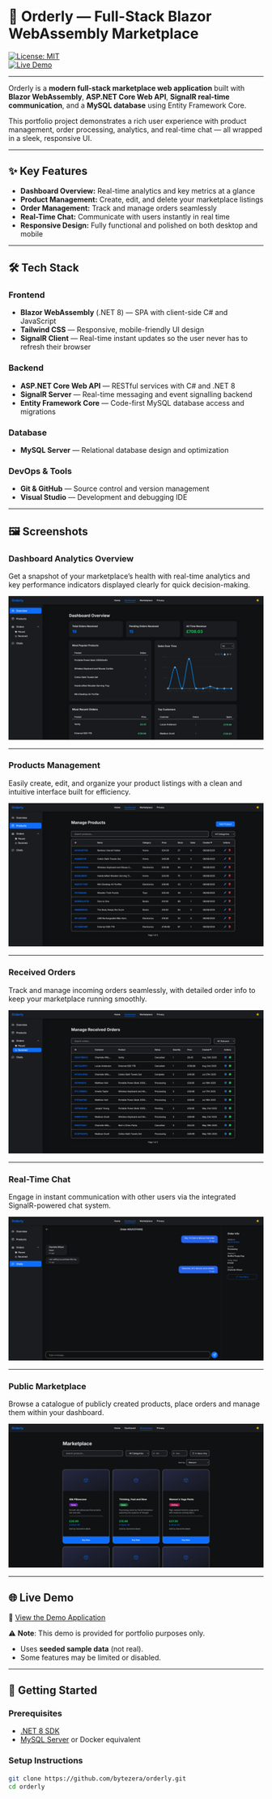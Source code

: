 # 🚀 Orderly — Full-Stack Blazor WebAssembly Marketplace

[![License: MIT](https://img.shields.io/badge/License-MIT-blue.svg)](LICENSE)  
[![Live Demo](https://img.shields.io/badge/Demo-Live%20Preview-brightgreen.svg)](https://orderlyapp.dev)  

---

Orderly is a **modern full-stack marketplace web application** built with **Blazor WebAssembly**, **ASP.NET Core Web API**, **SignalR real-time communication**, and a **MySQL database** using Entity Framework Core.

This portfolio project demonstrates a rich user experience with product management, order processing, analytics, and real-time chat — all wrapped in a sleek, responsive UI.

---

## ✨ Key Features

- **Dashboard Overview:** Real-time analytics and key metrics at a glance  
- **Product Management:** Create, edit, and delete your marketplace listings
- **Order Management:** Track and manage orders seamlessly  
- **Real-Time Chat:** Communicate with users instantly in real time
- **Responsive Design:** Fully functional and polished on both desktop and mobile

---

## 🛠️ Tech Stack

### Frontend
- **Blazor WebAssembly** (.NET 8) — SPA with client-side C# and JavaScript
- **Tailwind CSS** — Responsive, mobile-friendly UI design
- **SignalR Client** — Real-time instant updates so the user never has to refresh their browser

### Backend
- **ASP.NET Core Web API** — RESTful services with C# and .NET 8  
- **SignalR Server** — Real-time messaging and event signalling backend
- **Entity Framework Core** — Code-first MySQL database access and migrations

### Database
- **MySQL Server** — Relational database design and optimization

### DevOps & Tools
- **Git & GitHub** — Source control and version management  
- **Visual Studio** — Development and debugging IDE

---

## 🖼️ Screenshots

### Dashboard Analytics Overview  
Get a snapshot of your marketplace’s health with real-time analytics and key performance indicators displayed clearly for quick decision-making.

![Dashboard Overview](docs/dashboard_showcases/analytics.png?v=2)

---

### Products Management  
Easily create, edit, and organize your product listings with a clean and intuitive interface built for efficiency.

![Dashboard Products](docs/dashboard_showcases/product_management.png?v=2)

---

### Received Orders  
Track and manage incoming orders seamlessly, with detailed order info to keep your marketplace running smoothly.

![Dashboard Orders](docs/dashboard_showcases/order_management.png?v=2)

---

### Real-Time Chat  
Engage in instant communication with other users via the integrated SignalR-powered chat system.

![Dashboard Chat](docs/dashboard_showcases/chats.png?v=2)

---

### Public Marketplace
Browse a catalogue of publicly created products, place orders and manage them within your dashboard.

![Marketplace](docs/dashboard_showcases/marketplace.png?v=2)

---

## 🌐 Live Demo
🔗 [View the Demo Application](https://orderlyapp.dev)  

⚠️ **Note**: This demo is provided for portfolio purposes only.  
- Uses **seeded sample data** (not real).  
- Some features may be limited or disabled.  

---

## 🚀 Getting Started

### Prerequisites

- [.NET 8 SDK](https://dotnet.microsoft.com/download)  
- [MySQL Server](https://dev.mysql.com/downloads/mysql/) or Docker equivalent  

### Setup Instructions

```bash
git clone https://github.com/bytezera/orderly.git
cd orderly
```

